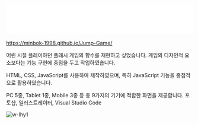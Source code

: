 <img src="/readme_img/title.png" width="">

https://minbok-1998.github.io/Jump-Game/

<Until Gameover>
  
어린 시절 플레이하던 플래시 게임의 향수를 재현하고 싶었습니다.
게임의 디자인적 요소보다는 기능 구현에 중점을 두고 작업하였습니다.
  
HTML, CSS, JavaScript를 사용하여 제작하였으며, 
특히 JavaScript 기능을 중점적으로 활용하였습니다.
  
PC 5종, Tablet 1종, Mobile 3종 등 총 9가지의 기기에 적합한 화면을 제공합니다.
포토샵, 일러스트레이터, Visual Studio Code

![w-lhy1](https://user-images.githubusercontent.com/81654172/146644964-87e8aa63-38cb-4644-b308-b9746dbde46b.png)
